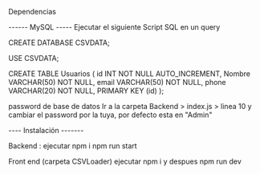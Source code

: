 Dependencias

------ MySQL -----
Ejecutar el siguiente Script SQL en un query

CREATE DATABASE CSVDATA;

USE CSVDATA;

CREATE TABLE Usuarios (
  id INT NOT NULL AUTO_INCREMENT,
  Nombre VARCHAR(50) NOT NULL,
  email VARCHAR(50) NOT NULL,
  phone VARCHAR(20) NOT NULL,
  PRIMARY KEY (id)
);


password de base de datos
Ir a la carpeta Backend > index.js > linea 10 y cambiar el password por la tuya, por defecto esta en "Admin"


---- Instalación  -------


Backend :
ejecutar npm i 
npm run start

Front end (carpeta CSVLoader)
ejecutar npm i
y despues npm run dev
